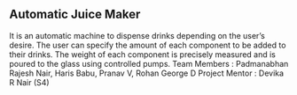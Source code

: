 ## Automatic Juice Maker
It is an automatic machine to dispense drinks depending on the user’s desire. The user can specify the amount of each component to be added to their drinks. The weight of each component is precisely measured and is poured to the glass using controlled pumps.
Team Members : Padmanabhan Rajesh Nair, Haris Babu, Pranav V, Rohan George D
Project Mentor : Devika R Nair (S4)
